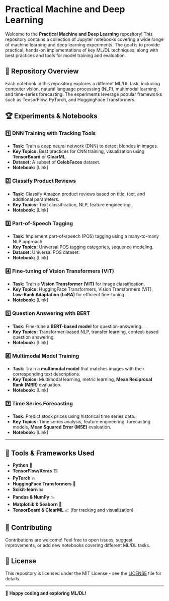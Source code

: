 # Practical Machine and Deep Learning

Welcome to the **Practical Machine and Deep Learning** repository! This repository contains a collection of Jupyter notebooks covering a wide range of machine learning and deep learning experiments. The goal is to provide practical, hands-on implementations of key ML/DL techniques, along with best practices and tools for model training and evaluation.

## 📌 Repository Overview
Each notebook in this repository explores a different ML/DL task, including computer vision, natural language processing (NLP), multimodal learning, and time-series forecasting. The experiments leverage popular frameworks such as TensorFlow, PyTorch, and HuggingFace Transformers.

## 🏆 Experiments & Notebooks
### 1️⃣ **DNN Training with Tracking Tools**
- **Task:** Train a deep neural network (DNN) to detect blondes in images.
- **Key Topics:** Best practices for CNN training, visualization using **TensorBoard** or **ClearML**.
- **Dataset:** A subset of **CelebFaces** dataset.
- **Notebook:** [Link]

### 2️⃣ **Classify Product Reviews**
- **Task:** Classify Amazon product reviews based on title, text, and additional parameters.
- **Key Topics:** Text classification, NLP, feature engineering.
- **Notebook:** [Link]

### 3️⃣ **Part-of-Speech Tagging**
- **Task:** Implement part-of-speech (POS) tagging using a many-to-many NLP approach.
- **Key Topics:** Universal POS tagging categories, sequence modeling.
- **Dataset:** Universal POS dataset.
- **Notebook:** [Link]

### 4️⃣ **Fine-tuning of Vision Transformers (ViT)**
- **Task:** Train a **Vision Transformer (ViT)** for image classification.
- **Key Topics:** HuggingFace Transformers, Vision Transformers (ViT), **Low-Rank Adaptation (LoRA)** for efficient fine-tuning.
- **Notebook:** [Link]

### 5️⃣ **Question Answering with BERT**
- **Task:** Fine-tune a **BERT-based model** for question-answering.
- **Key Topics:** Transformer-based NLP, transfer learning, context-based question answering.
- **Notebook:** [Link]

### 6️⃣ **Multimodal Model Training**
- **Task:** Train a **multimodal model** that matches images with their corresponding text descriptions.
- **Key Topics:** Multimodal learning, metric learning, **Mean Reciprocal Rank (MRR)** evaluation.
- **Notebook:** [Link]

### 7️⃣ **Time Series Forecasting**
- **Task:** Predict stock prices using historical time series data.
- **Key Topics:** Time series analysis, feature engineering, forecasting models, **Mean Squared Error (MSE)** evaluation.
- **Notebook:** [Link]

---
## 🔧 Tools & Frameworks Used
- **Python** 🐍
- **TensorFlow/Keras** 🏗️
- **PyTorch** 🔥
- **HuggingFace Transformers** 🤗
- **Scikit-learn** 📊
- **Pandas & NumPy** 📉
- **Matplotlib & Seaborn** 🎨
- **TensorBoard & ClearML** 📈 (for tracking and visualization)

## 🤝 Contributing
Contributions are welcome! Feel free to open issues, suggest improvements, or add new notebooks covering different ML/DL tasks.

## 📜 License
This repository is licensed under the MIT License - see the [LICENSE](LICENSE) file for details.

---
🚀 **Happy coding and exploring ML/DL!**

